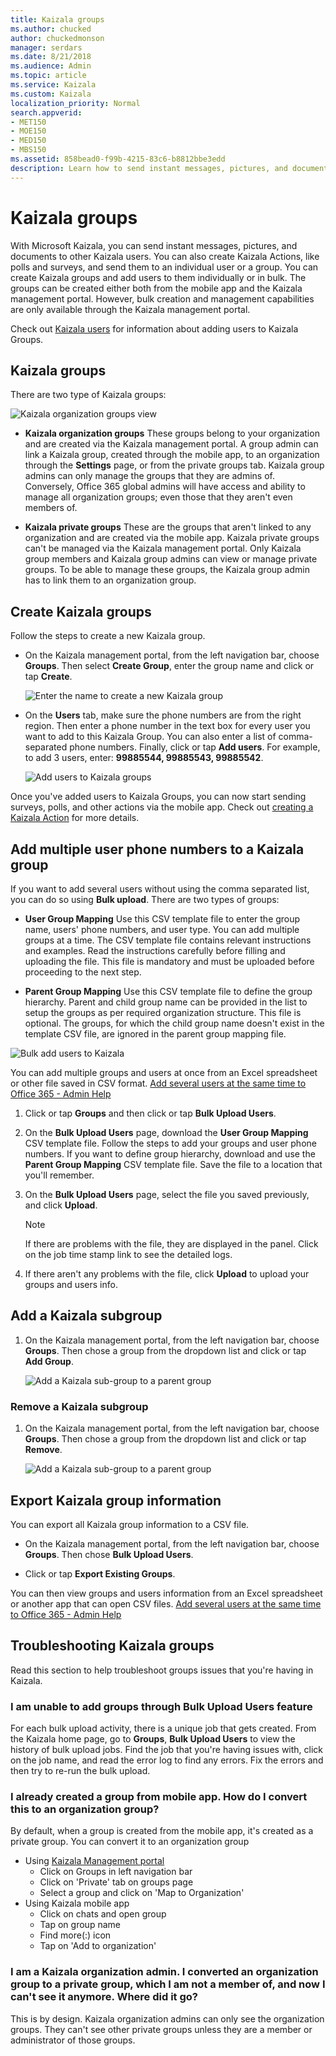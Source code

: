 ```yaml
---
title: Kaizala groups
ms.author: chucked
author: chuckedmonson
manager: serdars
ms.date: 8/21/2018
ms.audience: Admin
ms.topic: article
ms.service: Kaizala
ms.custom: Kaizala
localization_priority: Normal
search.appverid:
- MET150
- MOE150
- MED150
- MBS150
ms.assetid: 858bead0-f99b-4215-83c6-b8812bbe3edd
description: Learn how to send instant messages, pictures, and documents to groups of Kaizala users.
---
```


# Kaizala groups

With Microsoft Kaizala, you can send instant messages, pictures, and documents to other Kaizala users. You can also create Kaizala Actions, like polls and surveys, and send them to an individual user or a group. You can create Kaizala groups and add users to them individually or in bulk. The groups can be created either both from the mobile app and the Kaizala management portal. However, bulk creation and management capabilities are only available through the Kaizala management portal.
  
Check out [Kaizala users](users.md) for information about adding users to Kaizala Groups. 
  
## Kaizala groups

There are two type of Kaizala groups:
  
![Kaizala organization groups view](media/c05e9bd2-05cb-4178-a44a-053e01db36bc.png)
  
- **Kaizala organization groups** These groups belong to your organization and are created via the Kaizala management portal. A group admin can link a Kaizala group, created through the mobile app, to an organization through the **Settings** page, or from the private groups tab. Kaizala group admins can only manage the groups that they are admins of. Conversely, Office 365 global admins will have access and ability to manage all organization groups; even those that they aren't even members of.
    
- **Kaizala private groups** These are the groups that aren't linked to any organization and are created via the mobile app. Kaizala private groups can't be managed via the Kaizala management portal. Only Kaizala group members and Kaizala group admins can view or manage private groups. To be able to manage these groups, the Kaizala group admin has to link them to an organization group. 
    
## Create Kaizala groups

Follow the steps to create a new Kaizala group.
  
- On the Kaizala management portal, from the left navigation bar, choose **Groups**. Then select **Create Group**, enter the group name and click or tap **Create**. 
    
    ![Enter the name to create a new Kaizala group](media/f913453e-6a66-45bd-a51c-114ebf5be0d7.png)
  
- On the **Users** tab, make sure the phone numbers are from the right region. Then enter a phone number in the text box for every user you want to add to this Kaizala Group. You can also enter a list of comma-separated phone numbers. Finally, click or tap **Add users**. For example, to add 3 users, enter: **99885544, 99885543, 99885542**. 
    
    ![Add users to Kaizala groups](media/d71f75ba-24bb-443c-8cfe-f46a4c95d9b3.png)
  
Once you've added users to Kaizala Groups, you can now start sending surveys, polls, and other actions via the mobile app. Check out [creating a Kaizala Action](actions.md) for more details. 
  
## Add multiple user phone numbers to a Kaizala group

If you want to add several users without using the comma separated list, you can do so using **Bulk upload**. There are two types of groups: 
  
- **User Group Mapping** Use this CSV template file to enter the group name, users' phone numbers, and user type. You can add multiple groups at a time. The CSV template file contains relevant instructions and examples. Read the instructions carefully before filling and uploading the file. This file is mandatory and must be uploaded before proceeding to the next step. 
    
- **Parent Group Mapping** Use this CSV template file to define the group hierarchy. Parent and child group name can be provided in the list to setup the groups as per required organization structure. This file is optional. The groups, for which the child group name doesn't exist in the template CSV file, are ignored in the parent group mapping file. 
    
![Bulk add users to Kaizala](media/8f4f5b63-ae6e-4aac-959f-a9022612a058.png)
  
You can add multiple groups and users at once from an Excel spreadsheet or other file saved in CSV format. [Add several users at the same time to Office 365 - Admin Help](https://support.office.com/article/1f5767ed-e717-4f24-969c-6ea9d412ca88#__toc316652088)
  
1. Click or tap **Groups** and then click or tap **Bulk Upload Users**. 
    
2. On the **Bulk Upload Users** page, download the **User Group Mapping** CSV template file. Follow the steps to add your groups and user phone numbers. If you want to define group hierarchy, download and use the **Parent Group Mapping** CSV template file. Save the file to a location that you'll remember. 
    
3. On the **Bulk Upload Users** page, select the file you saved previously, and click **Upload**. 
    
    > [!NOTE]
    > If there are problems with the file, they are displayed in the panel. Click on the job time stamp link to see the detailed logs. 
  
4. If there aren't any problems with the file, click **Upload** to upload your groups and users info. 
    
## Add a Kaizala subgroup

1. On the Kaizala management portal, from the left navigation bar, choose **Groups**. Then chose a group from the dropdown list and click or tap **Add Group**. 
    
    ![Add a Kaizala  sub-group to a parent group](media/890765a2-9e2e-409f-88fa-0e478dfeb0c6.png)
  
### Remove a Kaizala subgroup

1. On the Kaizala management portal, from the left navigation bar, choose **Groups**. Then chose a group from the dropdown list and click or tap **Remove**. 
    
    ![Add a Kaizala  sub-group to a parent group](media/890765a2-9e2e-409f-88fa-0e478dfeb0c6.png)
  
## Export Kaizala group information

You can export all Kaizala group information to a CSV file.
  
- On the Kaizala management portal, from the left navigation bar, choose **Groups**. Then chose **Bulk Upload Users**. 
    
- Click or tap **Export Existing Groups**. 
    
You can then view groups and users information from an Excel spreadsheet or another app that can open CSV files. [Add several users at the same time to Office 365 - Admin Help](https://support.office.com/article/1f5767ed-e717-4f24-969c-6ea9d412ca88#__toc316652088)
  
## Troubleshooting Kaizala groups

Read this section to help troubleshoot groups issues that you're having in Kaizala.
  
### I am unable to add groups through Bulk Upload Users feature

For each bulk upload activity, there is a unique job that gets created. From the Kaizala home page, go to **Groups**, **Bulk Upload Users** to view the history of bulk upload jobs. Find the job that you're having issues with, click on the job name, and read the error log to find any errors. Fix the errors and then try to re-run the bulk upload. 
  
### I already created a group from mobile app. How do I convert this to an organization group?

By default, when a group is created from the mobile app, it's created as a private group. You can convert it to an organization group 
* Using [Kaizala Management portal](https://manage.kaiza.la)
  * Click on Groups in left navigation bar 
  * Click on 'Private' tab on groups page 
  * Select a group and click on 'Map to Organization'
* Using Kaizala mobile app
  * Click on chats and open group
  * Tap on group name 
  * Find more(:) icon
  * Tap on 'Add to organization'
  
### I am a Kaizala organization admin. I converted an organization group to a private group, which I am not a member of, and now I can't see it anymore. Where did it go?

This is by design. Kaizala organization admins can only see the organization groups. They can't see other private groups unless they are a member or administrator of those groups.
  

